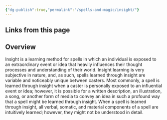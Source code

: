 ```yaml
---
{"dg-publish":true,"permalink":"/spells-and-magic/insight/"}
---
```


## Links from this page

## Overview
Insight is a learning method for spells in which an individual is exposed to an extraordinary event or idea that heavily influences their thought processes and understanding of their world. Insight learning is very subjective in nature, and, as such, spells learned through insight are variable and noticeably unique between casters. Most commonly, a spell is learned through insight when a caster is personally exposed to an influential event or idea; however, it is possible for a written description, an illustration, a song, or another form of media to convey an idea in such a profound way that a spell might be learned through insight. When a spell is learned through insight, all verbal, somatic, and material components of a spell are intuitively learned; however, they might not be understood in detail.
